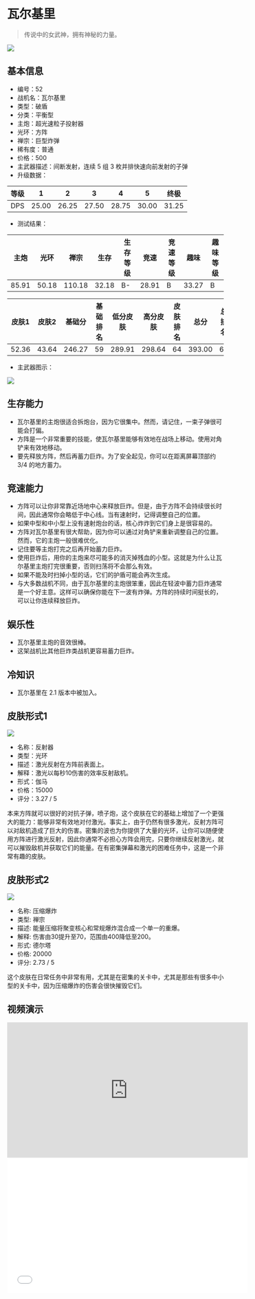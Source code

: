 # 瓦尔基里

> 传说中的女武神，拥有神秘的力量。

<img src="/ships/ship_52.png" style={{zoom:1}}/>

## 基本信息

- 编号：52
- 战机名：瓦尔基里
- 类型：破盾
- 分类：平衡型
- 主炮：超光速粒子投射器
- 光环：方阵
- 禅宗：巨型炸弹
- 稀有度：普通
- 价格：500
- 主武器描述：间断发射，连续 5 组 3 枚并排快速向前发射的子弹
- 升级数据：

| 等级 | 1 | 2 | 3 | 4 | 5 | 终极 |
|--|--|--|--|--|--|--|
| DPS | 25.00 | 26.25 | 27.50 | 28.75 | 30.00 | 31.25 |

- 测试结果：

| 主炮 | 光环 | 禅宗 | 生存 | 生存等级 | 竞速 | 竞速等级 | 趣味 | 趣味等级 |
|--|--|--|--|--|--|--|--|--|
| 85.91 | 50.18 | 110.18 | 32.18 | B- | 28.91 | B | 33.27 | B |

| 皮肤1 | 皮肤2 | 基础分 | 基础排名 | 低分皮肤 | 高分皮肤 | 皮肤排名 | 总分 | 总排名 |
|--|--|--|--|--|--|--|--|--|
| 52.36 | 43.64 | 246.27 | 59 | 289.91 | 298.64 | 64 | 393.00 | 61 |

- 主武器图示：

<img src="/illustration/main_52.gif" style={{zoom:1}}/>

## 生存能力

- 瓦尔基里的主炮很适合拆炮台，因为它很集中。然而，请记住，一束子弹很可能会打偏。
- 方阵是一个非常重要的技能，使瓦尔基里能够有效地在战场上移动。使用对角铲来有效地移动。
- 要先释放方阵，然后再蓄力巨炸。为了安全起见，你可以在距离屏幕顶部约 3/4 的地方蓄力。

## 竞速能力

- 方阵可以让你非常靠近场地中心来释放巨炸。但是，由于方阵不会持续很长时间，因此通常你会略低于中心线。当有速射时，记得调整自己的位置。
- 如果中型和中小型上没有速射炮台的话，核心炸炸到它们身上是很容易的。
- 方阵对瓦尔基里有很大帮助，因为你可以通过对角铲来重新调整自己的位置。然而，它的主炮一般很难优化。
- 记住要等主炮打完之后再开始蓄力巨炸。
- 使用巨炸后，用你的主炮来尽可能多的消灭掉残血的小型。这就是为什么让瓦尔基里主炮打完很重要，否则扫荡将不会那么有效。
- 如果不能及时扫掉小型的话，它们的护盾可能会再次生成。
- 与大多数战机不同，由于瓦尔基里的主炮很笨重，因此在轻波中蓄力巨炸通常是一个好主意。这样可以确保你能在下一波有炸弹。方阵的持续时间挺长的，可以让你连续释放巨炸。

## 娱乐性

- 瓦尔基里主炮的音效很棒。
- 这架战机比其他巨炸类战机更容易蓄力巨炸。

## 冷知识

- 瓦尔基里在 2.1 版本中被加入。

## 皮肤形式1

<img src="/ships/ship_52_apex_1.png" style={{zoom:1}}/>

- 名称：反射器
- 类型：光环
- 描述：激光反射在方阵前表面上。
- 解释：激光以每秒10伤害的效率反射敌机。
- 形式：伽马
- 价格：15000
- 评分：3.27 / 5

本来方阵就可以很好的对抗子弹，喷子炮，这个皮肤在它的基础上增加了一个更强大的能力：能够非常有效地对付激光。事实上，由于仍然有很多激光，反射方阵可以对敌机造成了巨大的伤害。密集的波也为你提供了大量的光环，让你可以随便使用方阵进行激光反射，因此你通常不必担心方阵会用完，只要你继续反射激光，就可以摧毁敌机并获取它们的能量。在有密集弹幕和激光的困难任务中，这是一个非常有趣的皮肤。

## 皮肤形式2

<img src="/ships/ship_52_apex_2.png" style={{zoom:1}}/>

- 名称: 压缩爆炸
- 类型: 禅宗
- 描述: 能量压缩将聚变核心和常规爆炸混合成一个单一的重爆。
- 解释: 伤害由30提升至70，范围由400降低至200。
- 形式: 德尔塔
- 价格: 20000
- 评分: 2.73 / 5

这个皮肤在日常任务中非常有用，尤其是在密集的关卡中，尤其是那些有很多中小型的关卡中，因为压缩爆炸的伤害会很快摧毁它们。

## 视频演示

<iframe width="560" height="315" src="https://www.youtube.com/embed/LhCvjkxoSWE?si=M1F3N6lrdvDOmxBx" title="YouTube video player" frameborder="0" allow="accelerometer; autoplay; clipboard-write; encrypted-media; gyroscope; picture-in-picture; web-share" referrerpolicy="strict-origin-when-cross-origin" allowfullscreen></iframe>

<br/>

<iframe width="560" height="315" src="//player.bilibili.com/player.html?aid=1953219390&bvid=BV14C411V7BX&cid=1502647982&p=1&autoplay=false" scrolling="no" border="0" frameborder="no" allow="accelerometer; autoplay; clipboard-write; encrypted-media; gyroscope; picture-in-picture; web-share" framespacing="0" allowfullscreen="true"> </iframe>